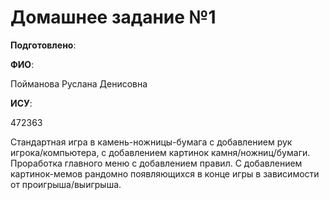 # Домашнее задание №1

__Подготовлено__:

**ФИО**:

Пойманова Руслана Денисовна

**ИСУ**:

472363

Стандартная игра в камень-ножницы-бумага с добавлением рук игрока/компьютера, с добавлением картинок камня/ножниц/бумаги. Проработка главного меню с добавлением правил. С добавлением картинок-мемов рандомно появляющихся в конце игры в зависимости от проигрыша/выигрыша.

